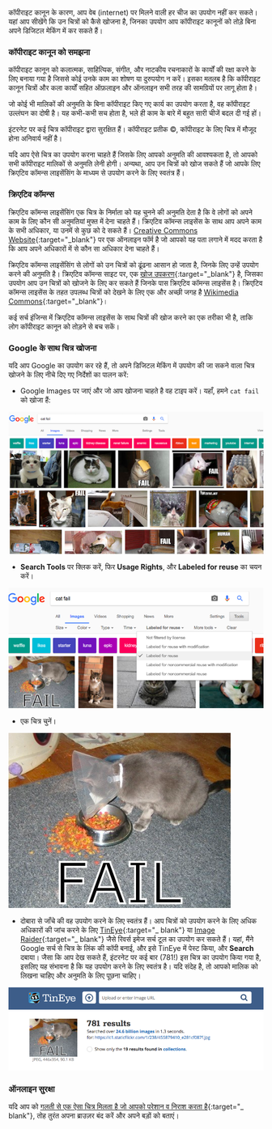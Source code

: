 कॉपीराइट कानून के कारण, आप वेब (internet) पर मिलने वाली हर चीज का उपयोग नहीं कर सकते। यहां आप सीखेंगे कि उन चित्रों को कैसे खोजना है, जिनका उपयोग आप कॉपीराइट कानूनों को तोड़े बिना अपने डिजिटल मेकिंग में कर सकते हैं।

### कॉपीराइट कानून को समझना

कॉपीराइट कानून को कलात्मक, साहित्यिक, संगीत, और नाटकीय रचनाकारों के कार्यों की रक्षा करने के लिए बनाया गया है जिससे कोई उनके काम का शोषण या दुरुपयोग न करें। इसका मतलब है कि कॉपीराइट कानून चित्रों और कला कार्यों सहित ऑफ़लाइन और ऑनलाइन सभी तरह की सामग्रियों पर लागू होता है।

जो कोई भी मालिकों की अनुमति के बिना कॉपीराइट किए गए कार्य का उपयोग करता है, वह कॉपीराइट उल्लंघन का दोषी है। यह कभी-कभी सच होता है, भले ही काम के बारे में बहुत सारी चीजें बदल दी गई हों।

इंटरनेट पर कई चित्र कॉपीराइट द्वारा सुरक्षित हैं। कॉपीराइट प्रतीक ©, कॉपीराइट के लिए चित्र में मौजूद होना अनिवार्य नहीं है।

यदि आप ऐसे चित्र का उपयोग करना चाहते हैं जिसके लिए आपको अनुमति की आवश्यकता है, तो आपको सभी कॉपीराइट मालिकों से अनुमति लेनी होगी। अन्यथा, आप उन चित्रों को खोज सकते हैं जो आपके लिए क्रिएटिव कॉमन्स लाइसेंसिंग के माध्यम से उपयोग करने के लिए स्वतंत्र हैं।

### क्रिएटिव कॉमन्स

क्रिएटिव कॉमन्स लाइसेंसिंग एक चित्र के निर्माता को यह चुनने की अनुमति देता है कि वे लोगों को अपने काम के लिए कौन सी अनुमतियां मुफ्त में देना चाहते हैं। क्रिएटिव कॉमन्स लाइसेंस के साथ आप अपने काम के सभी अधिकार, या उनमें से कुछ को दे सकते हैं। [Creative Commons Website](https://creativecommons.org/){:target="_blank"} पर एक ऑनलाइन फॉर्म है जो आपको यह पता लगाने में मदद करता है कि आप अपने अधिकारों में से कौन सा अधिकार देना चाहते हैं।

क्रिएटिव कॉमन्स लाइसेंसिंग से लोगों को उन चित्रों को ढूंढना आसान हो जाता है, जिनके लिए उन्हें उपयोग करने की अनुमति है। क्रिएटिव कॉमन्स साइट पर, एक [खोज उपकरण](https://search.creativecommons.org/){:target="_blank"} है, जिसका उपयोग आप उन चित्रों को खोजने के लिए कर सकते हैं जिनके पास क्रिएटिव कॉमन्स लाइसेंस है। क्रिएटिव कॉमन्स लाइसेंस के तहत उपलब्ध चित्रों को देखने के लिए एक और अच्छी जगह है [Wikimedia Commons](https://commons.wikimedia.org/wiki/Main_Page){:target="_blank"}।

कई सर्च इंजिन्स में क्रिएटिव कॉमन्स लाइसेंस के साथ चित्रों की खोज करने का एक तरीका भी है, ताकि लोग कॉपीराइट कानून को तोड़ने से बच सकें।

### Google के साथ चित्र खोजना

यदि आप Google का उपयोग कर रहे हैं, तो अपने डिजिटल मेकिंग में उपयोग की जा सकने वाला चित्र खोजने के लिए नीचे दिए गए निर्देशों का पालन करें:

+ Google Images पर जाएं और जो आप खोजना चाहते है वह टाइप करें। यहाँ, हमने `cat fail` को खोजा हैं:

![Cat Fail सर्च](images/catfailsearch.png)

+ **Search Tools** पर क्लिक करें, फिर **Usage Rights**, और **Labeled for reuse** का चयन करें।

![पुन: उपयोग के लिए लेबल किया गया](images/labeledforreuse.png)

+ एक चित्र चुनें।

![बिल्ली की विफलता](images/catfail.png)

+ दोबारा से जाँचे की वह उपयोग करने के लिए स्वतंत्र हैं। आप चित्रों को उपयोग करने के लिए अधिक अधिकारों की जांच करने के लिए [TinEye](https://www.tineye.com/){:target="_ blank"} या [Image Raider](https://www.imageraider.com/){:target="_ blank"} जैसे रिवर्स इमेज सर्च टूल का उपयोग कर सकते हैं। यहां, मैंने Google सर्च से चित्र के लिंक की कॉपी बनाई, और इसे TinEye में पेस्ट किया, और **Search** दबाया। जैसा कि आप देख सकते हैं, इंटरनेट पर कई बार (781!) इस चित्र का उपयोग किया गया है, इसलिए यह संभावना है कि यह उपयोग करने के लिए स्वतंत्र है। यदि संदेह है, तो आपको मालिक को लिखना चाहिए और अनुमति के लिए पूछना चाहिए।

![रिवर्स सर्च](images/reversesearch.png)

### ऑनलाइन सुरक्षा

यदि आप को [गलती से एक ऐसा चित्र मिलता है जो आपको परेशान व निराश करता है](https://www.thinkuknow.co.uk/11_13/Need-advice/Things-you-see-online/){:target="_ blank"}, तोह तुरंत अपना ब्राउज़र बंद करें और अपने बड़ों को बताएं।